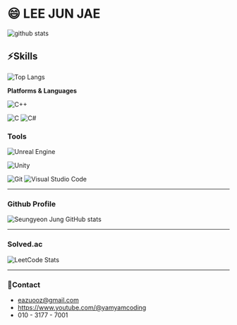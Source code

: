#  😄 **LEE JUN JAE**

![github stats](https://github-readme-stats.vercel.app/api?username=eazuooz&count_private=true&theme=radical)

## ⚡**Skills**
![Top Langs](https://github-readme-stats.vercel.app/api/top-langs/?username=eazuooz&theme=radical&card_height=130&card_width=500)


**Platforms & Languages**<br/>

<!-- ![HTML5](https://img.shields.io/badge/HTML5-E34F26.svg?&amp;style=for-the-badge&amp;logo=HTML5&amp;logoColor=white)
![CSS3](https://img.shields.io/badge/CSS3-1572B6.svg?&amp;style=for-the-badge&amp;logo=CSS3&amp;logoColor=white)
![JavaScript](https://img.shields.io/badge/JavaScript-F7DF1E.svg?&amp;style=for-the-badge&amp;logo=JavaScript&amp;logoColor=white) -->
<!-- ![TypeScript](https://img.shields.io/badge/TypeScript-3178C6.svg?&amp;style=for-the-badge&amp;logo=TypeScript&amp;logoColor=white) -->

<!-- ![Java](https://img.shields.io/badge/Java-007396.svg?&amp;style=for-the-badge&amp;logo=Java&amp;logoColor=white)
![Spring](https://img.shields.io/badge/Spring-6DB33F.svg?&amp;style=for-the-badge&amp;logo=Spring&amp;logoColor=white)\ -->

![C++](https://img.shields.io/badge/C++-00599C.svg?&amp;style=for-the-badge&amp;logo=C++&amp;logoColor=white)

![C](https://img.shields.io/badge/C-A8B9CC.svg?&amp;style=for-the-badge&amp;logo=C&amp;logoColor=white)
![C#](https://img.shields.io/badge/C%20Sharp-239128.svg?&amp;style=for-the-badge&amp;logo=C%20Sharp&amp;logoColor=white) 

<!-- ![Python](https://img.shields.io/badge/Python-3776AB.svg?&amp;style=for-the-badge&amp;logo=Python&amp;logoColor=white) -->

<!-- ![Android](https://img.shields.io/badge/Android-3DDC84.svg?&amp;style=for-the-badge&amp;logo=Android&amp;logoColor=white) -->
<!-- ![MySQL](https://img.shields.io/badge/MySQL-4479A1.svg?&amp;style=for-the-badge&amp;logo=MySQL&amp;logoColor=white) -->

### **Tools**
![Unreal Engine](https://img.shields.io/badge/Unreal_Engine-0E1128.svg?&amp;style=for-the-badge&amp;logo=Unreal_Engine%20Studio&amp;logoColor=white)

![Unity](https://img.shields.io/badge/Unity-000000.svg?&amp;style=for-the-badge&amp;logo=Unity%20Studio&amp;logoColor=white)

![Git](https://img.shields.io/badge/Git-F05032.svg?&amp;style=for-the-badge&amp;logo=Git&amp;logoColor=white)
![Visual Studio Code](https://img.shields.io/badge/Visual%20Studio%20Code-007ACC.svg?&amp;style=for-the-badge&amp;logo=Visual%20Studio%20Code&amp;logoColor=white)
___

### **Github Profile**
![Seungyeon Jung GitHub stats](https://github-readme-stats.vercel.app/api?username=eazuooz&show_icons=true&theme=tokyonight)
___
### **Solved.ac**
![LeetCode Stats](https://leetcard.jacoblin.cool/69qoKA0vBD?theme=nord&font=Coda)
<!--[![Solved.ac Profile](http://mazassumnida.wtf/api/v2/generate_badge?boj=eazuooz)](https://solved.ac/eazuooz/)-->

___

 ### 💬**Contact**

- eazuooz@gmail.com
- https://www.youtube.com/@yamyamcoding
- 010 - 3177 - 7001
 
<!--
**eazuooz** is a ✨ _special_ ✨ repository because its `README.md` (this file) appears on your GitHub profile.

Here are some ideas to get you started:

- 🔭 I’m currently working on ...
- 🌱 I’m currently learning ...
- 👯 I’m looking to collaborate on ...
-  I’m looking for help with ...
- 💬 Ask me about ...
- 📫 How to reach me: ...
- 😄 Pronouns: ...
- ⚡ Fun fact: ...
-->

